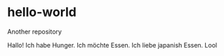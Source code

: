 # hello-world
Another repository

Hallo! Ich habe Hunger. Ich möchte Essen. Ich liebe japanish Essen. Lool
